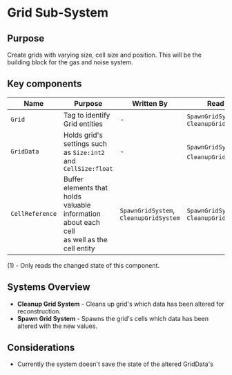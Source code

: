 ﻿# Grid Sub-System
## Purpose
Create grids with varying size, cell size and position. This will be the building block for the gas and noise system.
## Key components
| Name            | Purpose                                                                                              | Written By                             | Read By                                 |
|-----------------|------------------------------------------------------------------------------------------------------|----------------------------------------|-----------------------------------------|
| `Grid`          | Tag to identify Grid entities                                                                        | -                                      | `SpawnGridSystem`, `CleanupGridSystem`  |
| `GridData`      | Holds grid's settings such <br>as `Size:int2` and `CellSize:float`                                   | -                                      | `SpawnGridSystem`, `CleanupGridSystem`<sup>(1)</sup> |
| `CellReference` | Buffer elements that holds <br/>valuable information about each cell<br/> as well as the cell entity | `SpawnGridSystem`, `CleanupGridSystem` | `SpawnGridSystem`, `CleanupGridSystem`  |
(1) - Only reads the changed state of this component.
## Systems Overview
- **Cleanup Grid System** - Cleans up grid's which data has been altered for reconstruction.
- **Spawn Grid System** - Spawns the grid's cells which data has been altered with the new values.
## Considerations
- Currently the system doesn't save the state of the altered GridData's